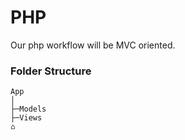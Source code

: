 # PHP

Our php workflow will be MVC oriented.

### Folder Structure
```
App
│
├─Models
├─Views
⌂
```
